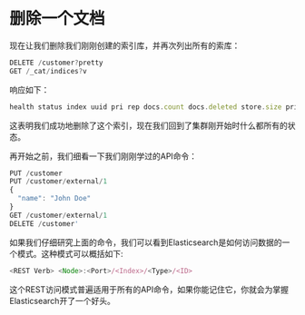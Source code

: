 # 删除一个文档

现在让我们删除我们刚刚创建的索引库，并再次列出所有的索库：

```js
DELETE /customer?pretty
GET /_cat/indices?v
```

响应如下：

```js
health status index uuid pri rep docs.count docs.deleted store.size pri.store.size
```

这表明我们成功地删除了这个索引，现在我们回到了集群刚开始时什么都所有的状态。

再开始之前，我们细看一下我们刚刚学过的API命令：

```js
PUT /customer
PUT /customer/external/1
{
  "name": "John Doe"
}
GET /customer/external/1
DELETE /customer'
```

如果我们仔细研究上面的命令，我们可以看到Elasticsearch是如何访问数据的一个模式。这种模式可以概括如下:

```js
<REST Verb> <Node>:<Port>/<Index>/<Type>/<ID>
```

这个REST访问模式普遍适用于所有的API命令，如果你能记住它，你就会为掌握Elasticsearch开了一个好头。